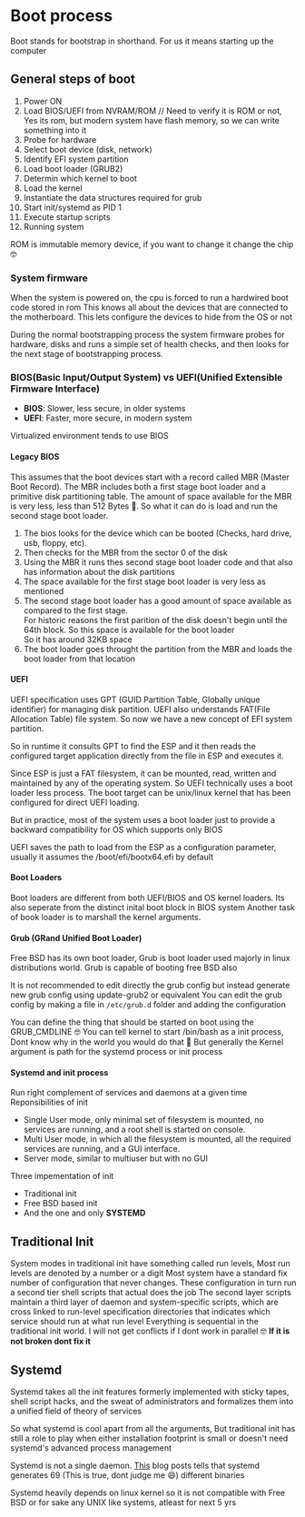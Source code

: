 # Boot process
Boot stands for bootstrap in shorthand. For us it means starting up the computer


## General steps of boot
1. Power ON
2. Load BIOS/UEFI from NVRAM/ROM // Need to verify it is ROM or not, Yes its rom, but modern system have flash memory, so we can write something into it
3. Probe for hardware
4. Select boot device (disk, network)
5. Identify EFI system partition
6. Load boot loader (GRUB2)
7. Determin which kernel to boot
8. Load the kernel
9. Instantiate the data structures required for grub
10. Start init/systemd as PID 1
11. Execute startup scripts
12. Running system

ROM is immutable memory device, if you want to change it change the chip 🤓


### System firmware
When the system is powered on, the cpu is forced to run a hardwired boot code stored in rom
This knows all about the devices that are connected to the motherboard. This lets configure the devices to hide from the 
OS or not

During the normal bootstrapping process the system firmware probes for hardware, disks and runs a simple set of 
health checks, and then looks for the next stage of bootstrapping process.


### BIOS(Basic Input/Output System) vs UEFI(Unified Extensible Firmware Interface)

- **BIOS**: Slower, less secure, in older systems
- **UEFI**: Faster, more secure, in modern system

Virtualized environment tends to use BIOS

#### Legacy BIOS
This assumes that the boot devices start with a record called MBR (Master Boot Record).
The MBR includes both a first stage boot loader and a primitive disk partitioning table. The amount of space available
for the MBR is very less, less than 512 Bytes 🤏. 
So what it can do is load and run the second stage boot loader.

1. The bios looks for the device which can be booted (Checks, hard drive, usb, floppy, etc).
2. Then checks for the MBR from the sector 0 of the disk
3. Using the MBR it runs thes second stage boot loader code and that also has information about the disk partitions
4. The space available for the first stage boot loader is very less as mentioned
5. The second stage boot loader has a good amount of space available as compared to the first stage. \
For historic reasons the first parition of the disk doesn't begin until the 64th block. So this space is available for the boot loader \
So it has around 32KB space
6. The boot loader goes throught the partition from the MBR and loads the boot loader from that location

#### UEFI
UEFI specification uses GPT (GUID Partition Table, Globally unique identifier) for managing disk partition.
UEFI also understands FAT(File Allocation Table) file system. So now we have a new concept of EFI system partition.

So in runtime it consults GPT to find the ESP and it then reads the configured target application directly from the file in ESP
and executes it.

Since ESP is just a FAT filesystem, it can be mounted, read, written and maintained by any of the operating system.
So UEFI technically uses a boot loader less process. The boot target can be unix/linux kernel that has been configured for direct UEFI
loading.

But in practice, most of the system uses a boot loader just to provide a backward compatibility for OS which supports only BIOS

UEFI saves the path to load from the ESP as a configuration parameter, usually it assumes the /boot/efi/bootx64.efi by default

#### Boot Loaders
Boot loaders are different from both UEFI/BIOS and OS kernel loaders. Its also seperate from the distinct inital boot block in BIOS system
Another task of book loader is to marshall the kernel arguments.


#### Grub (GRand Unified Boot Loader)
Free BSD has its own boot loader, Grub is boot loader used majorly in linux distributions world.
Grub is capable of booting free BSD also


It is not recommended to edit directly the grub config but instead generate new grub config using update-grub2 or equivalent
You can edit the grub config by making a file in `/etc/grub.d` folder and adding the configuration

You can define the thing that should be started on boot using the GRUB_CMDLINE
🤓 You can tell kernel to start /bin/bash as a init process, Dont know why in the world you would do that 🤪
But generally the Kernel argument is path for the systemd process or init process

#### Systemd and init process
Run right complement of services and daemons at a given time
Reponsibilities of init
- Single User mode, only minimal set of filesystem is mounted, no services are running, and a root shell is started on console.
- Multi User mode, in which all the filesystem is mounted, all the required services are running, and a GUI interface.
- Server mode, similar to multiuser but with no GUI

Three impementation of init
- Traditional init
- Free BSD based init
- And the one and only **SYSTEMD**

## Traditional Init
System modes in traditional init have something called run levels, Most run levels are denoted by a number or a digit
Most system have a standard fix number of configuration that never changes. These configuration in turn run a second tier shell scripts 
that actual does the job
The second layer scripts maintain a third layer of daemon and system-specific scripts, which are cross linked to run-level specification
directories that indicates which service should run at what run level
Everything is sequential in the traditional init world.
I will not get conflicts if I dont work in parallel 🤓
**If it is not broken dont fix it**

## Systemd 
Systemd takes all the init features formerly implemented with sticky tapes, shell script hacks, and the sweat of administrators and 
formalizes them into a unified field of theory of services

So what systemd is cool apart from all the arguments, But traditional init has still a role to play when either installation footprint
is small or doesn't need systemd's advanced process management

Systemd is not a single daemon. [This](https://0pointer.de/blog) blog posts tells that systemd generates 69 (This is 
true, dont judge me 😄) different binaries

Systemd heavily depends on linux kernel so it is not compatible with Free BSD or for sake any UNIX like systems, atleast for next 5 yrs
